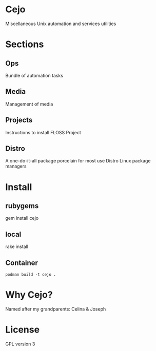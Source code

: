 # Cejo
  Miscellaneous Unix automation and services utilities

# Sections

## Ops
   Bundle of automation tasks

## Media
   Management of media

## Projects
   Instructions to install FLOSS Project

## Distro
   A one-do-it-all package porcelain for most use Distro Linux package managers

# Install

## rubygems
   gem install cejo

## local
   rake install

## Container
	podman build -t cejo .

# Why Cejo?
  Named after my grandparents: Celina & Joseph

# License
  GPL version 3
